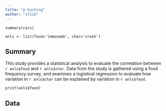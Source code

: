 ```yaml
---
title: "p-hacking"
author: "sf210"
---
```

```{r, echo=FALSE}
summary(cars)
```

```{r echo=FALSE}
anls <- list(food='lemonade', char='crash')
```

## Summary
This study provides a statistical analysis to evaluate the correlation between `r anls$food` and `r anls$char`.  Data from the study is gathered using a food frequency survey, and examines a logistical regression to evaluate how variation in `r anls$char` can be explained by variation in `r anls$food`.

```{r,echo=FALSE}
print(anls$food)
```
## Data

